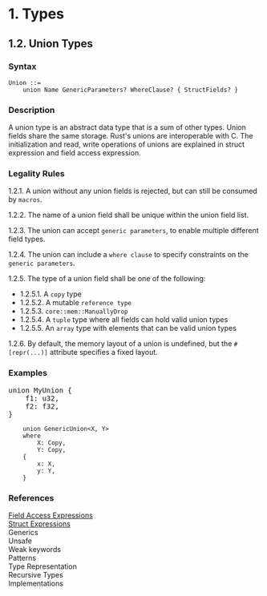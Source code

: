 # 1. Types
## 1.2. Union Types <a name="union"></a>

### Syntax
   <a name="union-syntax"></a>
    
    Union ::=
        union Name GenericParameters? WhereClause? { StructFields? }

### Description
A union type is an abstract data type that is a sum of other types. Union fields share the same storage. Rust's unions are interoperable with C. The initialization and read, write operations of unions are explained in struct expression and field access expression.

### Legality Rules
1.2.1. <!-- 7f345296-9cec-4bb7-a0f1-7abf0b45bd3c --> A union without any union fields is rejected, but can still be consumed by `macros`. 

1.2.2. <!-- 6356434c-6cdb-47cd-8e99-cff31c5bef14 --> The name of a union field shall be unique within the union field list. 

1.2.3. <!-- e1c2f91e-7a68-48bd-b103-66749e82703c --> The union can accept `generic parameters`, to enable multiple different field types.

1.2.4. <!-- 93059842-a3be-4dd1-92c7-1b79f40e252f --> The union can include a `where clause` to specify constraints on the `generic parameters`. 

1.2.5. The type of a union field shall be one of the following:
- 1.2.5.1. <!-- 26ad2e4a-ff73-4eb4-b16f-d33a6e5d7e7f --> A `copy` type
- 1.2.5.2. <!-- 11a3041f-f307-4ff4-acf3-fb256baf9f49 --> A mutable `reference type`
- 1.2.5.3. <!-- 847acf71-84b6-4ace-92d8-9e127ba0911e --> `core::mem::ManuallyDrop`
- 1.2.5.4. <!-- 218f449a-7973-4157-8a92-87645b9ceedc --> A `tuple` type where all fields can hold valid union types
- 1.2.5.5. <!-- d1b5850a-f09d-4785-9d56-6ec53d7cfccf --> An `array` type with elements that can be valid union types

1.2.6. <!-- 3e3ac7d8-8bac-427d-8898-6ae9fc6277d4 --> By default, the memory layout of a union is undefined, but the `#[repr(...)]` attribute specifies a fixed layout. 

### Examples
<pre>
union MyUnion {
    f1: u32,
    f2: f32,
}
</pre>
```
    union GenericUnion<X, Y>
    where
        X: Copy,
        Y: Copy,
    {
        x: X,
        y: Y,
    }
```

### References
[Field Access Expressions](../../expressions/field-access-expressions/field-access-expressions.md#field-access-expressions) \
[Struct Expressions](../../expressions/struct-expressions/struct-expressions.md#struct-expressions) \
Generics \
Unsafe \
Weak keywords \
Patterns \
Type Representation \
Recursive Types \
Implementations